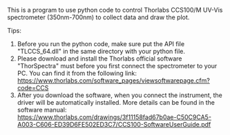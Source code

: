 This is a program to use python code to control Thorlabs CCS100/M UV-Vis spectrometer (350nm-700nm) to collect data and draw the plot.

Tips:
1. Before you run the python code, make sure put the API file "TLCCS_64.dll" in the same directory with your python file.
2. Please download and install the Thorlabs official software "ThorSpectra" must before you first connect the spectrometer to your PC. You can find it from the following link: https://www.thorlabs.com/software_pages/viewsoftwarepage.cfm?code=CCS
3. After you download the software, when you connect the instrument, the driver will be automatically installed. More details can be found in the software manual: https://www.thorlabs.com/drawings/3f11158fad67b0ae-C50C9CA5-A003-C606-ED39D6FE502ED3C7/CCS100-SoftwareUserGuide.pdf
